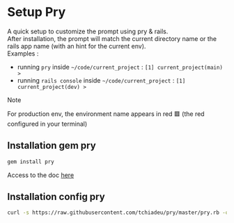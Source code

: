 # Setup Pry

A quick setup to customize the prompt using pry & rails.  
After installation, the prompt will match the current directory name or the rails app name (with an hint for the current env).  
Examples :
- running `pry` inside `~/code/current_project` : `[1] current_project(main) >`
- running `rails console` inside `~/code/current_project` : `[1] current_project(dev) >`

> [!NOTE]
> For production env, the environment name appears in red 🟥 (the red configured in your terminal)

## Installation gem pry

```sh
gem install pry
```
Access to the doc [here](https://github.com/pry/pry)

## Installation config pry

```sh
curl -s https://raw.githubusercontent.com/tchiadeu/pry/master/pry.rb -o ~/.pryrc
```
